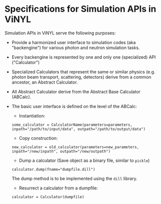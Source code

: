 # Specifications for Simulation APIs in ViNYL

Simulation APIs in ViNYL serve the following purposes:

* Provide a harmonized user interface to simulation codes (aka "backengine")
  for various photon and neutron simulation tasks.
* Every backengine is represented by one and only one (specialized) API ("Calculator")
* Specialized Calculators that represent the same or similar physics (e.g.
  photon beam transport, scattering, detectors) derive from a common
  ancestor, an Abstract Calculator.
* All Abstract Calculator derive from the Abstract Base Calculator (ABCalc).
* The basic user interface is defined on the level of the ABCalc:
    * Instantiation:

    ```
    some_calculator = CalculatorName(parameters=parameters, inpath="/path/to/input/data", outpath="/path/to/output/data")
    ```

    * Copy construction:

    ```
    new_calculator = old_calculator(parameters=new_parameters, inpath="/new/inpath", outpath="/new/outpath")
    ```

    * Dump a calculator (Save object as a binary file, similar to `pickle`)

    ```
    calculator.dump(fname="dumpfile.dill")
    ```

    The dump method is to be implemented using the `dill` library.

    * Resurrect a calculator from a dumpfile:

    ```
    calculator = Calculator(dumpfile)
    ```




